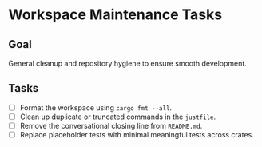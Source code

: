 # Workspace Maintenance Tasks

## Goal
General cleanup and repository hygiene to ensure smooth development.

## Tasks

- [ ] Format the workspace using `cargo fmt --all`.
- [ ] Clean up duplicate or truncated commands in the `justfile`.
- [ ] Remove the conversational closing line from `README.md`.
- [ ] Replace placeholder tests with minimal meaningful tests across crates.
